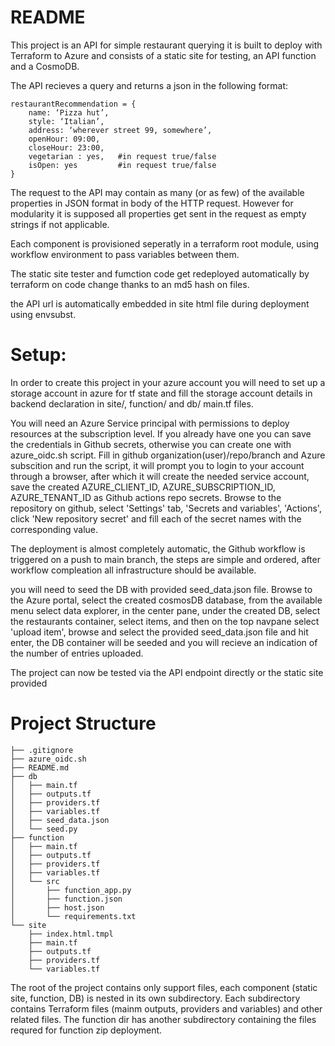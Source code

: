 # README
This project is an API for simple restaurant querying
it is built to deploy with Terraform to Azure and consists of a static site for testing, an API function and a CosmoDB.

The API recieves a query and returns a json in the following format:
```code
restaurantRecommendation = {
    name: ‘Pizza hut’,
    style: ‘Italian’,
    address: ‘wherever street 99, somewhere’,
    openHour: 09:00,
    closeHour: 23:00,
    vegetarian : yes,   #in request true/false
    isOpen: yes         #in request true/false
}
```
The request to the API may contain as many (or as few) of the available properties in JSON format in body of the HTTP request. However for modularity it is supposed all properties get sent in the request as empty strings if not applicable.

Each component is provisioned seperatly in a terraform root module, using workflow environment to pass variables between them.

The static site tester and fumction code get redeployed automatically by terraform on code change thanks to an md5 hash on files.

the API url is automatically embedded in site html file during deployment using envsubst.

# Setup:
In order to create this project in your azure account you will need to set up a storage account in azure for tf state
and fill the storage account details in backend declaration in site/, function/ and db/ main.tf files.

You will need an Azure Service principal with permissions to deploy resources at the subscription level.
If you already have one you can save the credentials in Github secrets, otherwise you can create one with azure_oidc.sh script.
Fill in github organization(user)/repo/branch and Azure subscition and run the script, it will prompt you to login to your account through a browser, after which it will create the needed service account, save the created AZURE_CLIENT_ID, AZURE_SUBSCRIPTION_ID, AZURE_TENANT_ID as Github actions repo secrets.
Browse to the repository on github, select 'Settings' tab, 'Secrets and variables', 'Actions', click 'New repository secret' and fill each of the secret names with the corresponding value.

The deployment is almost completely automatic, the Github workflow is triggered on a push to main branch, the steps are simple and ordered, after workflow compleation all infrastructure should be available.

you will need to seed the DB with provided seed_data.json file. Browse to the Azure portal, select the created cosmosDB database, from the available menu select data explorer, in the center pane, under the created DB, select the restaurants container, select items, and then on the top navpane select 'upload item', browse and select the provided seed_data.json file and hit enter, the DB container will be seeded and you will recieve an indication of the number of entries uploaded.

The project can now be tested via the API endpoint directly or the static site provided

# Project Structure
```code
├── .gitignore
├── azure_oidc.sh
├── README.md
├── db
│   ├── main.tf
│   ├── outputs.tf
│   ├── providers.tf
│   ├── variables.tf
│   ├── seed_data.json
│   └── seed.py
├── function
│   ├── main.tf
│   ├── outputs.tf
│   ├── providers.tf
│   ├── variables.tf
│   └── src
│       ├── function_app.py
│       ├── function.json
│       ├── host.json
│       └── requirements.txt
└── site
    ├── index.html.tmpl
    ├── main.tf
    ├── outputs.tf
    ├── providers.tf
    └── variables.tf
```
The root of the project contains only support files, each component (static site, function, DB) is nested in its own subdirectory.
Each subdirectory contains Terraform files (mainm outputs, providers and variables) and other related files.
The function dir has another subdirectory containing the files requred for function zip deployment.

